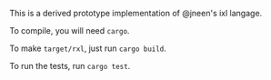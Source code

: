 This is a derived prototype implementation of @jneen's ixl langage.

To compile, you will need `cargo`.

To make `target/rxl`, just run `cargo build`.

To run the tests, run `cargo test`.